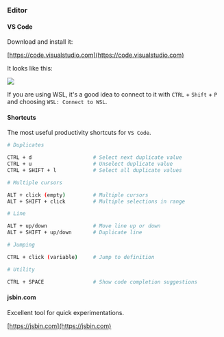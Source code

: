 ### Editor

#### VS Code

Download and install it:

[https://code.visualstudio.com](https://code.visualstudio.com)

It looks like this:

![](pics/topics/vs-code.jpg)

If you are using WSL, it's a good idea to connect to it with `CTRL` + `Shift` + `P` and choosing `WSL: Connect to WSL`.

#### Shortcuts

The most useful productivity shortcuts for `VS Code`.

```bash
# Duplicates

CTRL + d                    # Select next duplicate value
CTRL + u                    # Unselect duplicate value
CTRL + SHIFT + l            # Select all duplicate values

# Multiple cursors

ALT + click (empty)         # Multiple cursors
ALT + SHIFT + click         # Multiple selections in range

# Line

ALT + up/down               # Move line up or down
ALT + SHIFT + up/down       # Duplicate line

# Jumping

CTRL + click (variable)     # Jump to definition

# Utility

CTRL + SPACE                # Show code completion suggestions
```

#### jsbin.com

Excellent tool for quick experimentations.

[https://jsbin.com](https://jsbin.com)

